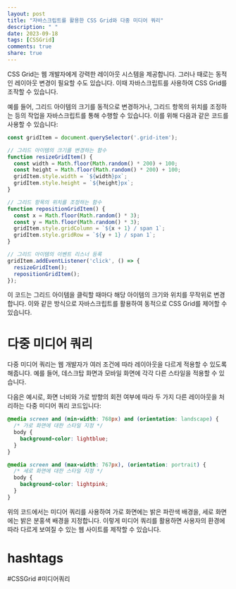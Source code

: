 ```yaml
---
layout: post
title: "자바스크립트를 활용한 CSS Grid와 다중 미디어 쿼리"
description: " "
date: 2023-09-18
tags: [CSSGrid]
comments: true
share: true
---
```


CSS Grid는 웹 개발자에게 강력한 레이아웃 시스템을 제공합니다. 그러나 때로는 동적인 레이아웃 변경이 필요할 수도 있습니다. 이때 자바스크립트를 사용하여 CSS Grid를 조작할 수 있습니다.

예를 들어, 그리드 아이템의 크기를 동적으로 변경하거나, 그리드 항목의 위치를 조정하는 등의 작업을 자바스크립트를 통해 수행할 수 있습니다. 이를 위해 다음과 같은 코드를 사용할 수 있습니다:

```javascript
const gridItem = document.querySelector('.grid-item');

// 그리드 아이템의 크기를 변경하는 함수
function resizeGridItem() {
  const width = Math.floor(Math.random() * 200) + 100;
  const height = Math.floor(Math.random() * 200) + 100;
  gridItem.style.width = `${width}px`;
  gridItem.style.height = `${height}px`;
}

// 그리드 항목의 위치를 조정하는 함수
function repositionGridItem() {
  const x = Math.floor(Math.random() * 3);
  const y = Math.floor(Math.random() * 3);
  gridItem.style.gridColumn = `${x + 1} / span 1`;
  gridItem.style.gridRow = `${y + 1} / span 1`;
}

// 그리드 아이템의 이벤트 리스너 등록
gridItem.addEventListener('click', () => {
  resizeGridItem();
  repositionGridItem();
});
```

이 코드는 그리드 아이템을 클릭할 때마다 해당 아이템의 크기와 위치를 무작위로 변경합니다. 이와 같은 방식으로 자바스크립트를 활용하여 동적으로 CSS Grid를 제어할 수 있습니다.

# 다중 미디어 쿼리

다중 미디어 쿼리는 웹 개발자가 여러 조건에 따라 레이아웃을 다르게 적용할 수 있도록 해줍니다. 예를 들어, 데스크탑 화면과 모바일 화면에 각각 다른 스타일을 적용할 수 있습니다.

다음은 예시로, 화면 너비와 가로 방향의 회전 여부에 따라 두 가지 다른 레이아웃을 처리하는 다중 미디어 쿼리 코드입니다:

```css
@media screen and (min-width: 768px) and (orientation: landscape) {
  /* 가로 화면에 대한 스타일 지정 */
  body {
    background-color: lightblue;
  }
}

@media screen and (max-width: 767px), (orientation: portrait) {
  /* 세로 화면에 대한 스타일 지정 */
  body {
    background-color: lightpink;
  }
}
```

위의 코드에서는 미디어 쿼리를 사용하여 가로 화면에는 밝은 파란색 배경을, 세로 화면에는 밝은 분홍색 배경을 지정합니다. 이렇게 미디어 쿼리를 활용하면 사용자의 환경에 따라 다르게 보여질 수 있는 웹 사이트를 제작할 수 있습니다.

# hashtags
#CSSGrid #미디어쿼리
